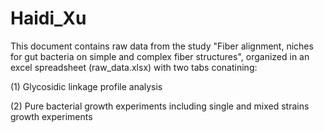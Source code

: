 # Haidi_Xu
This document contains raw data from the study "Fiber alignment, niches for gut bacteria on simple and complex fiber structures", organized in an excel spreadsheet (raw_data.xlsx) with two tabs conatining:

(1) Glycosidic linkage profile analysis

(2) Pure bacterial growth experiments including single and mixed strains growth experiments

